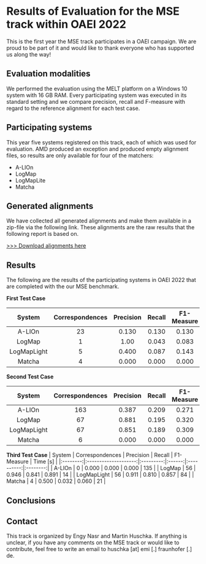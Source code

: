 # Results of Evaluation for the MSE track within OAEI 2022 
This is the first year the MSE track participates in a OAEI campaign. We are proud to be part of it and would like to thank everyone who has supported us along the way!

## Evaluation modalities
We performed the evaluation using the MELT platform on a Windows 10 system with 16 GB RAM. Every participating system was executed in its standard setting and we compare precision, recall and F-measure with regard to the reference alignment for each test case. 

## Participating systems
This year five systems registered on this track, each of which was used for evaluation. AMD produced an exception and produced empty alignment files, so results are only available for four of the matchers:
- A-LIOn
- LogMap
- LogMapLite
- Matcha

## Generated alignments
We have collected all generated alignments and make them available in a zip-file via the following link. These alignments are the raw results that the following report is based on.

[>>> Download alignments here](https://github.com/EngyNasr/MSE-Benchmark/raw/main/Results/OAEI2022/oaei2022-mse-alignments.zip)

## Results

The following are the results of the participating systems in OAEI 2022 that are completed with the our MSE benchmark.

**First Test Case**

| System   | Correspondences | Precision | Recall | F1-Measure | Time [s] |
|:--------:|:--------------------:|:---------:|:------:|:----------:|:--------:|
| A-LIOn   |           23         |   0.130   | 0.130  | 0.130      |   38     |
| LogMap   |            1         |    1.00   | 0.043  | 0.083      |    9     |
| LogMapLight |         5         |    0.400  | 0.087  | 0.143      |   27     |
| Matcha   |            4         |    0.000  | 0.000  | 0.000      |   22     |

**Second Test Case**

| System   | Correspondences | Precision | Recall | F1-Measure | Time [s] |
|:--------:|:--------------------:|:---------:|:------:|:----------:|:--------:|
| A-LIOn   |           163        |   0.387   | 0.209  | 0.271      |  208     |
| LogMap   |            67        |   0.881   | 0.195  | 0.320      |    3     |            
| LogMapLight |         67        |   0.851   | 0.189  | 0.309      |   83     |
| Matcha   |            6         |   0.000   | 0.000  | 0.000      |   15     |

**Third Test Case**
| System   | Correspondences | Precision | Recall | F1-Measure | Time [s] |
|:--------:|:--------------------:|:---------:|:------:|:----------:|:--------:|
| A-LIOn   |           0          |   0.000   | 0.000  | 0.000      | 135      |
| LogMap   |            56        |   0.946   | 0.841  | 0.891      | 14       |
| LogMapLight |         56        |   0.911   | 0.810  | 0.857      | 84       |
| Matcha   |            4         |   0.500   | 0.032  | 0.060      | 21       |

## Conclusions

## Contact
This track is organized by Engy Nasr and Martin Huschka. If anything is unclear, if you have any comments on the MSE track or would like to contribute, feel free to write an email to huschka [at] emi [.] fraunhofer [.] de.




